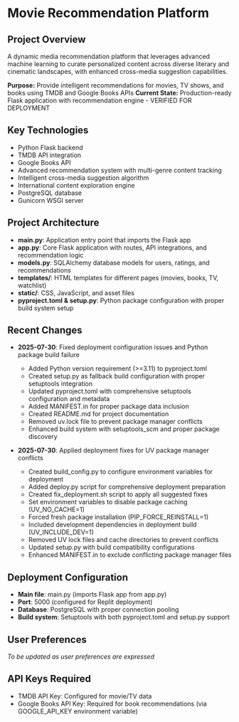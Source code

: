 # Movie Recommendation Platform

## Project Overview
A dynamic media recommendation platform that leverages advanced machine learning to curate personalized content across diverse literary and cinematic landscapes, with enhanced cross-media suggestion capabilities.

**Purpose:** Provide intelligent recommendations for movies, TV shows, and books using TMDB and Google Books APIs
**Current State:** Production-ready Flask application with recommendation engine - VERIFIED FOR DEPLOYMENT

## Key Technologies
- Python Flask backend
- TMDB API integration  
- Google Books API
- Advanced recommendation system with multi-genre content tracking
- Intelligent cross-media suggestion algorithm
- International content exploration engine
- PostgreSQL database
- Gunicorn WSGI server

## Project Architecture
- **main.py**: Application entry point that imports the Flask app
- **app.py**: Core Flask application with routes, API integrations, and recommendation logic
- **models.py**: SQLAlchemy database models for users, ratings, and recommendations
- **templates/**: HTML templates for different pages (movies, books, TV, watchlist)
- **static/**: CSS, JavaScript, and asset files
- **pyproject.toml & setup.py**: Python package configuration with proper build system setup

## Recent Changes
- **2025-07-30**: Fixed deployment configuration issues and Python package build failure
  - Added Python version requirement (>=3.11) to pyproject.toml
  - Created setup.py as fallback build configuration with proper setuptools integration
  - Updated pyproject.toml with comprehensive setuptools configuration and metadata
  - Added MANIFEST.in for proper package data inclusion
  - Created README.md for project documentation
  - Removed uv.lock file to prevent package manager conflicts
  - Enhanced build system with setuptools_scm and proper package discovery

- **2025-07-30**: Applied deployment fixes for UV package manager conflicts
  - Created build_config.py to configure environment variables for deployment
  - Added deploy.py script for comprehensive deployment preparation
  - Created fix_deployment.sh script to apply all suggested fixes
  - Set environment variables to disable package caching (UV_NO_CACHE=1)
  - Forced fresh package installation (PIP_FORCE_REINSTALL=1)
  - Included development dependencies in deployment build (UV_INCLUDE_DEV=1)
  - Removed UV lock files and cache directories to prevent conflicts
  - Updated setup.py with build compatibility configurations
  - Enhanced MANIFEST.in to exclude conflicting package manager files

## Deployment Configuration
- **Main file**: main.py (imports Flask app from app.py)
- **Port**: 5000 (configured for Replit deployment)
- **Database**: PostgreSQL with proper connection pooling
- **Build system**: Setuptools with both pyproject.toml and setup.py support

## User Preferences
*To be updated as user preferences are expressed*

## API Keys Required
- TMDB API Key: Configured for movie/TV data
- Google Books API Key: Required for book recommendations (via GOOGLE_API_KEY environment variable)